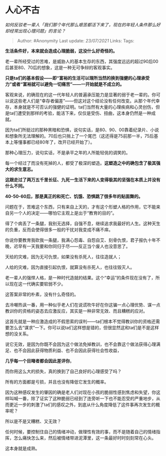 # 人心不古
*如何反驳老一辈人「我们那个年代那么艰苦都活下来了，现在的年轻人条件那么好却经常出现心理问题」的言论？*

> Author: #Anonymity
> Last update: *23/07/2021*
> Links:
> Tags:

**生活条件好，本来就会造成心理脆弱，这没什么好奇怪的。**

老一辈所经受过的苦难，是威胁人的基本生存的东西，其强度远远的超过90后00后甚至80、70后的想象，这是一种无可争辩的客观事实。

**只是ta们的基本假设——即“富裕的生活可以理所当然的换到强健的心理承受力”或者“富裕就可以避免一切痛苦”——一开始就是不成立的。**

客观来说，的确现在的这一代年轻人的普遍承压能力是显著的弱于老一辈的。你可以说这些老人们是“幸存者偏差”——但这对这个结论没有任何改变。从那个年代幸存，本身就是不可否认的强健的证明。ta们当然有大量的心理疾病和心灵创伤，但是ta们遭受到那样的考验，能活下来，仅仅是受伤、扭曲，这本身仍然是一种成就。

因为ta们所挺过的那种黑暗和恐惧，说句实话，是80、90、00靠着纪录片、小说和想象所无法理解的。70后也只捎上了一个尾巴（这还得是75前那一半，75后基本上等懂事都已经80年了，改开已经开始了）。

那种心理压力，说句实话，不是承平之年的人所能轻佻的调笑的。

每一个经过了而没有死掉的人，都受了极深的塑造。**这塑造之中的确包含了极其强大的求生意志。**

**这跟走过了两万五千里长征、九死一生活下来的人变得极其的坚强在本质上并没有什么不同。**

**40-50-60后，那是真正的和死亡、饥饿、恐惧跳了很多年的贴面舞的。**

问题在于，苦难这个东西，只有来自上天的，才有这个形塑人格的作用，它不能来自另一个人的决定——哪怕它主观上是出于“教育的目的”。

得了个病丢了一条腿，我别无选择，自强不息，继续追求我最好的人生。这种天生的负重，反而会使得很多一般的干扰对我变成不痛不痒。

你说你要教育我砍我一条腿，我满心怨毒、自怨自艾、刻骨仇恨，君子报仇十年不晚，迟早有一天我要和你同归于尽——反正当个废人也没意思了。

天给的灾难，因为无可仇恨，如果没有杀死人，往往造就人；

人给的灾难，因为直接引起仇恨，就算没有杀死人，也往往毁灭人。

老一辈人的强悍人格，是一种时代造就的结果。这个“幸运”的条件现在没有了，所以现在这一代确实要软弱不少。

这答案非常的朴素，没有什么奇怪的。

去冷嘲热讽一番，用一种似乎老人们在说谎吹牛好在你这骗一点心理优势、谋一点教训你的资格的姿态去应激反应，其实是一种非常无效、而且糟糕的应对。

这首先就是一种应激造成的不假思索的误判——ta们根本不觉得教训你的资格还需要怎么去“谋求”一下。你可以说ta们这样想是错的，但很显然这和ta们是不是这样想的没关系。

说它无效，是因为你既不会因为这个做法免掉教训，也不会靠这个做法获得心理满足、也不会因此获得物质利益、也不会因此获得社会性收益，

**几乎每一个目睹者都会因此差评你**。

而你用这么大的损失，真的换到了自己良好的心理感受了吗？

所有的方面都是亏损，并且也没有降低它发生的概率。

因为这种感叹发生的肇因的确是老人们对现在小孩的脆弱性感到焦虑和失望，你这样叫喊一番，除了证实了这种脆弱已经到了连旁听一下也不能忍受的严重地步，从而更近一步的刺激了ta们的感叹之外，到底从什么角度降低了这件事再次发生的概率呢？

所以是不是又糟糕、又无效？

任何时候，要控制住自己的情绪冲动，做理性有效的事，而不是随着自己的情绪指挥，怎么痛快怎么来，然后被情绪带进泥潭里，这一条最好时时刻刻常在心头。

这本身就是成熟。

